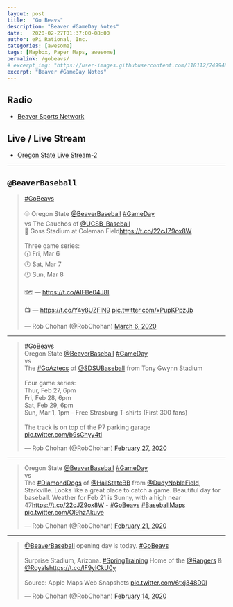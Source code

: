 ```yaml
---
layout: post
title:  "Go Beavs"
description: "Beaver #GameDay Notes"
date:   2020-02-27T01:37:00-08:00
author: ePi Rational, Inc.
categories: [awesome]
tags: [Mapbox, Paper Maps, awesome]
permalink: /gobeavs/
# excerpt_img: "https://user-images.githubusercontent.com/118112/74994809-e9100e00-5403-11ea-9e67-6403a34ec26e.gif"
excerpt: "Beaver #GameDay Notes"
---
```


## Radio

* [Beaver Sports Network](https://tunein.com/radio/Oregon-State-Beavers-Sports-Network-c100000308/)

## Live / Live Stream

* [Oregon State Live Stream-2](https://pac-12.com/live/oregon-state-university-2)


---


## `@BeaverBaseball`

<blockquote class="twitter-tweet"><p lang="en" dir="ltr"><a href="https://twitter.com/hashtag/GoBeavs?src=hash&amp;ref_src=twsrc%5Etfw">#GoBeavs</a><br><br>⚾️ Oregon State <a href="https://twitter.com/BeaverBaseball?ref_src=twsrc%5Etfw">@BeaverBaseball</a> <a href="https://twitter.com/hashtag/GameDay?src=hash&amp;ref_src=twsrc%5Etfw">#GameDay</a><br>vs The Gauchos of <a href="https://twitter.com/UCSB_Baseball?ref_src=twsrc%5Etfw">@UCSB_Baseball</a><br>📍 Goss Stadium at Coleman Field<a href="https://t.co/22cJZ9ox8W">https://t.co/22cJZ9ox8W</a><br><br>Three game series:<br>🕠 Fri, Mar 6<br>🕓 Sat, Mar 7<br>🕛 Sun, Mar 8<br><br>🗺 — <a href="https://t.co/AlFBe04J8I">https://t.co/AlFBe04J8I</a><br><br>📺 — <a href="https://t.co/Y4y8UZFlN9">https://t.co/Y4y8UZFlN9</a> <a href="https://t.co/xPupKPpzJb">pic.twitter.com/xPupKPpzJb</a></p>&mdash; Rob Chohan (@RobChohan) <a href="https://twitter.com/RobChohan/status/1236004115114684417?ref_src=twsrc%5Etfw">March 6, 2020</a></blockquote>

---

<blockquote class="twitter-tweet"><p lang="en" dir="ltr"><a href="https://twitter.com/hashtag/GoBeavs?src=hash&amp;ref_src=twsrc%5Etfw">#GoBeavs</a><br>Oregon State <a href="https://twitter.com/BeaverBaseball?ref_src=twsrc%5Etfw">@BeaverBaseball</a> <a href="https://twitter.com/hashtag/GameDay?src=hash&amp;ref_src=twsrc%5Etfw">#GameDay</a><br>vs<br>The <a href="https://twitter.com/hashtag/GoAztecs?src=hash&amp;ref_src=twsrc%5Etfw">#GoAztecs</a> of <a href="https://twitter.com/SDSUBaseball?ref_src=twsrc%5Etfw">@SDSUBaseball</a> from Tony Gwynn Stadium<br><br>Four game series:<br>Thur, Feb 27, 6pm<br>Fri, Feb 28, 6pm<br>Sat, Feb 29, 6pm<br>Sun, Mar 1, 1pm - Free Strasburg T-shirts (First 300 fans)<br><br>The track is on top of the P7 parking garage <a href="https://t.co/b9sChyy4tl">pic.twitter.com/b9sChyy4tl</a></p>&mdash; Rob Chohan (@RobChohan) <a href="https://twitter.com/RobChohan/status/1233178153742299136?ref_src=twsrc%5Etfw">February 27, 2020</a></blockquote>

---

<blockquote class="twitter-tweet"><p lang="en" dir="ltr">Oregon State <a href="https://twitter.com/BeaverBaseball?ref_src=twsrc%5Etfw">@BeaverBaseball</a> <a href="https://twitter.com/hashtag/GameDay?src=hash&amp;ref_src=twsrc%5Etfw">#GameDay</a> <br>vs<br>The <a href="https://twitter.com/hashtag/DiamondDogs?src=hash&amp;ref_src=twsrc%5Etfw">#DiamondDogs</a> of <a href="https://twitter.com/HailStateBB?ref_src=twsrc%5Etfw">@HailStateBB</a> from <a href="https://twitter.com/DudyNobleField?ref_src=twsrc%5Etfw">@DudyNobleField</a>, Starkville. Looks like a great place to catch a game. Beautiful day for baseball. Weather for Feb 21 is Sunny, with a high near 47<a href="https://t.co/22cJZ9ox8W">https://t.co/22cJZ9ox8W</a> - <a href="https://twitter.com/hashtag/GoBeavs?src=hash&amp;ref_src=twsrc%5Etfw">#GoBeavs</a> <a href="https://twitter.com/hashtag/BaseballMaps?src=hash&amp;ref_src=twsrc%5Etfw">#BaseballMaps</a> <a href="https://t.co/Ol9hzAkuve">pic.twitter.com/Ol9hzAkuve</a></p>&mdash; Rob Chohan (@RobChohan) <a href="https://twitter.com/RobChohan/status/1230924669231845376?ref_src=twsrc%5Etfw">February 21, 2020</a></blockquote>

---

<blockquote class="twitter-tweet"><p lang="en" dir="ltr"><a href="https://twitter.com/BeaverBaseball?ref_src=twsrc%5Etfw">@BeaverBaseball</a> opening day is today. <a href="https://twitter.com/hashtag/GoBeavs?src=hash&amp;ref_src=twsrc%5Etfw">#GoBeavs</a> <br><br>Surprise Stadium, Arizona. <a href="https://twitter.com/hashtag/SpringTraining?src=hash&amp;ref_src=twsrc%5Etfw">#SpringTraining</a> Home of the <a href="https://twitter.com/Rangers?ref_src=twsrc%5Etfw">@Rangers</a> &amp; <a href="https://twitter.com/Royals?ref_src=twsrc%5Etfw">@Royals</a><a href="https://t.co/lF9ylCkU0y">https://t.co/lF9ylCkU0y</a><br><br>Source: Apple Maps Web Snapshots <a href="https://t.co/6txj348D0l">pic.twitter.com/6txj348D0l</a></p>&mdash; Rob Chohan (@RobChohan) <a href="https://twitter.com/RobChohan/status/1228402557350887424?ref_src=twsrc%5Etfw">February 14, 2020</a></blockquote>
